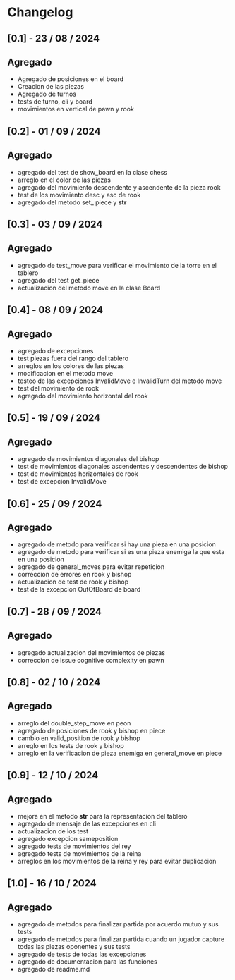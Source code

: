 # Changelog

## [0.1] - 23 / 08 / 2024

## Agregado
- Agregado de posiciones en el board
- Creacion de las piezas
- Agregado de turnos
- tests de turno, cli y board
- movimientos en vertical de pawn y rook

## [0.2] - 01 / 09 / 2024

## Agregado
- agregado del test de show_board en la clase chess
- arreglo en el color de las piezas
- agregado del movimiento descendente y ascendente de la pieza rook
- test de los movimiento desc y asc de rook
- agregado del metodo set_ piece y __str__

## [0.3] - 03 / 09 / 2024

## Agregado

- agregado de test_move para verificar el movimiento de la torre en el tablero
- agregado del test get_piece
- actualizacion del metodo move en la clase Board

## [0.4] - 08 / 09 / 2024

## Agregado
- agregado de excepciones
- test piezas fuera del rango del tablero
- arreglos en los colores de las piezas
- modificacion en el metodo move
- testeo de las excepciones InvalidMove e InvalidTurn del metodo move
- test del movimiento de rook
- agregado del movimiento horizontal del rook

## [0.5] - 19 / 09 / 2024

## Agregado

- agregado de movimientos diagonales del bishop
- test de movimientos diagonales ascendentes y descendentes de bishop
- test de movimientos horizontales de rook
- test de excepcion InvalidMove

## [0.6] - 25 / 09 / 2024

## Agregado

- agregado de metodo para verificar si hay una pieza en una posicion
- agregado de metodo para verificar si es una pieza enemiga la que esta en una posicion
- agregado de general_moves para evitar repeticion
- correccion de errores en rook y bishop 
- actualizacion de test de rook y bishop
- test de la excepcion OutOfBoard de board

## [0.7] - 28 / 09 / 2024

## Agregado

- agregado actualizacion del movimientos de piezas 
- correccion de issue cognitive complexity en pawn

## [0.8] - 02 / 10 / 2024

## Agregado

- arreglo del double_step_move en peon 
- agregado de posiciones de rook y bishop en piece
- cambio en valid_position de rook y bishop 
- arreglo en los tests de rook y bishop
- arreglo en la verificacion de pieza enemiga en general_move en piece

## [0.9] - 12 / 10 / 2024

## Agregado

- mejora en el metodo __str__ para la representacion del tablero 
- agregado de mensaje de las excepciones en cli 
- actualizacion de los test
- agregado excepcion sameposition
- agregado tests de movimientos del rey
- agregado tests de movimientos de la reina
- arreglos en los movimientos de la reina y rey para evitar duplicacion

## [1.0] - 16 / 10 / 2024

## Agregado

- agregado de metodos para finalizar partida por acuerdo mutuo y sus tests
- agregado de metodos para finalizar partida cuando un jugador capture todas las piezas oponentes y sus tests
- agregado de tests de todas las excepciones
- agregado de documentacion para las funciones
- agregado de readme.md